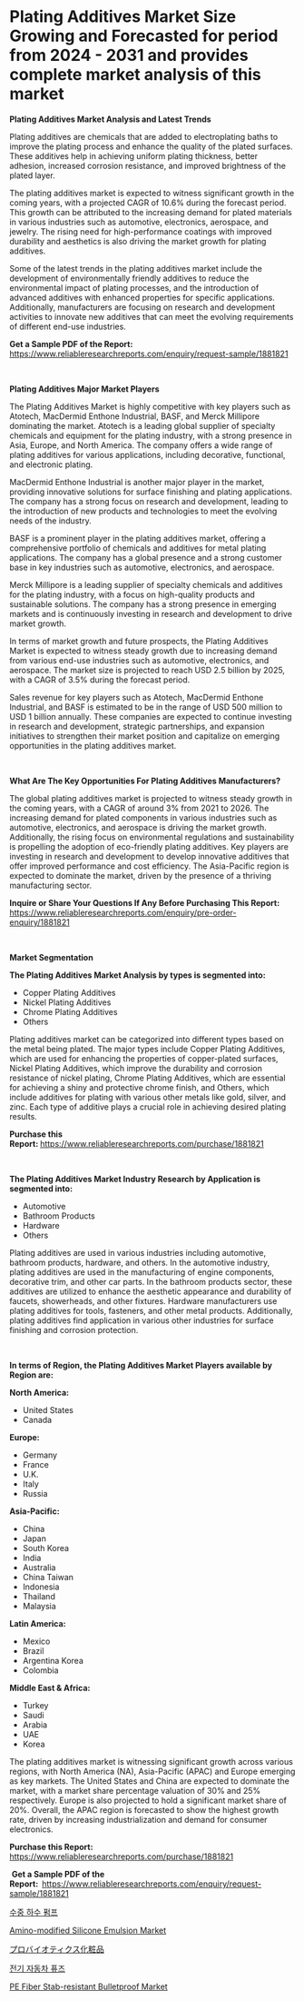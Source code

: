 <p><h1>Plating Additives Market Size Growing and Forecasted for period from 2024 - 2031 and provides complete market analysis of this market</h1></p><p><strong>Plating Additives Market Analysis and Latest Trends</strong></p>
<p><p>Plating additives are chemicals that are added to electroplating baths to improve the plating process and enhance the quality of the plated surfaces. These additives help in achieving uniform plating thickness, better adhesion, increased corrosion resistance, and improved brightness of the plated layer.</p><p>The plating additives market is expected to witness significant growth in the coming years, with a projected CAGR of 10.6% during the forecast period. This growth can be attributed to the increasing demand for plated materials in various industries such as automotive, electronics, aerospace, and jewelry. The rising need for high-performance coatings with improved durability and aesthetics is also driving the market growth for plating additives.</p><p>Some of the latest trends in the plating additives market include the development of environmentally friendly additives to reduce the environmental impact of plating processes, and the introduction of advanced additives with enhanced properties for specific applications. Additionally, manufacturers are focusing on research and development activities to innovate new additives that can meet the evolving requirements of different end-use industries.</p></p>
<p><strong>Get a Sample PDF of the Report:&nbsp;</strong> <a href="https://www.reliableresearchreports.com/enquiry/request-sample/1881821">https://www.reliableresearchreports.com/enquiry/request-sample/1881821</a></p>
<p>&nbsp;</p>
<p><strong>Plating Additives Major Market Players</strong></p>
<p><p>The Plating Additives Market is highly competitive with key players such as Atotech, MacDermid Enthone Industrial, BASF, and Merck Millipore dominating the market. Atotech is a leading global supplier of specialty chemicals and equipment for the plating industry, with a strong presence in Asia, Europe, and North America. The company offers a wide range of plating additives for various applications, including decorative, functional, and electronic plating.</p><p>MacDermid Enthone Industrial is another major player in the market, providing innovative solutions for surface finishing and plating applications. The company has a strong focus on research and development, leading to the introduction of new products and technologies to meet the evolving needs of the industry.</p><p>BASF is a prominent player in the plating additives market, offering a comprehensive portfolio of chemicals and additives for metal plating applications. The company has a global presence and a strong customer base in key industries such as automotive, electronics, and aerospace.</p><p>Merck Millipore is a leading supplier of specialty chemicals and additives for the plating industry, with a focus on high-quality products and sustainable solutions. The company has a strong presence in emerging markets and is continuously investing in research and development to drive market growth.</p><p>In terms of market growth and future prospects, the Plating Additives Market is expected to witness steady growth due to increasing demand from various end-use industries such as automotive, electronics, and aerospace. The market size is projected to reach USD 2.5 billion by 2025, with a CAGR of 3.5% during the forecast period.</p><p>Sales revenue for key players such as Atotech, MacDermid Enthone Industrial, and BASF is estimated to be in the range of USD 500 million to USD 1 billion annually. These companies are expected to continue investing in research and development, strategic partnerships, and expansion initiatives to strengthen their market position and capitalize on emerging opportunities in the plating additives market.</p></p>
<p>&nbsp;</p>
<p><strong>What Are The Key Opportunities For Plating Additives Manufacturers?</strong></p>
<p><p>The global plating additives market is projected to witness steady growth in the coming years, with a CAGR of around 3% from 2021 to 2026. The increasing demand for plated components in various industries such as automotive, electronics, and aerospace is driving the market growth. Additionally, the rising focus on environmental regulations and sustainability is propelling the adoption of eco-friendly plating additives. Key players are investing in research and development to develop innovative additives that offer improved performance and cost efficiency. The Asia-Pacific region is expected to dominate the market, driven by the presence of a thriving manufacturing sector.</p></p>
<p><strong>Inquire or Share Your Questions If Any Before Purchasing This Report:</strong> <a href="https://www.reliableresearchreports.com/enquiry/pre-order-enquiry/1881821">https://www.reliableresearchreports.com/enquiry/pre-order-enquiry/1881821</a></p>
<p>&nbsp;</p>
<p><strong>Market Segmentation</strong></p>
<p><strong>The Plating Additives Market Analysis by types is segmented into:</strong></p>
<p><ul><li>Copper Plating Additives</li><li>Nickel Plating Additives</li><li>Chrome Plating Additives</li><li>Others</li></ul></p>
<p><p>Plating additives market can be categorized into different types based on the metal being plated. The major types include Copper Plating Additives, which are used for enhancing the properties of copper-plated surfaces, Nickel Plating Additives, which improve the durability and corrosion resistance of nickel plating, Chrome Plating Additives, which are essential for achieving a shiny and protective chrome finish, and Others, which include additives for plating with various other metals like gold, silver, and zinc. Each type of additive plays a crucial role in achieving desired plating results.</p></p>
<p><strong>Purchase this Report:&nbsp;</strong><a href="https://www.reliableresearchreports.com/purchase/1881821">https://www.reliableresearchreports.com/purchase/1881821</a></p>
<p>&nbsp;</p>
<p><strong>The Plating Additives Market Industry Research by Application is segmented into:</strong></p>
<p><ul><li>Automotive</li><li>Bathroom Products</li><li>Hardware</li><li>Others</li></ul></p>
<p><p>Plating additives are used in various industries including automotive, bathroom products, hardware, and others. In the automotive industry, plating additives are used in the manufacturing of engine components, decorative trim, and other car parts. In the bathroom products sector, these additives are utilized to enhance the aesthetic appearance and durability of faucets, showerheads, and other fixtures. Hardware manufacturers use plating additives for tools, fasteners, and other metal products. Additionally, plating additives find application in various other industries for surface finishing and corrosion protection.</p></p>
<p>&nbsp;</p>
<p><strong>In terms of Region, the Plating Additives Market Players available by Region are:</strong></p>
<p>
    <p> <strong> North America: </strong>
        <ul>
            <li>United States</li>
            <li>Canada</li>
        </ul>
        </p> 
    <p> <strong> Europe: </strong>
        <ul>
            <li>Germany</li>
            <li>France</li>
            <li>U.K.</li>
            <li>Italy</li>
            <li>Russia</li>
        </ul>
        </p> 
    <p> <strong> Asia-Pacific: </strong>
        <ul>
            <li>China</li>
            <li>Japan</li>
            <li>South Korea</li>
            <li>India</li>
            <li>Australia</li>
            <li>China Taiwan</li>
            <li>Indonesia</li>
            <li>Thailand</li>
            <li>Malaysia</li>
        </ul>
        </p> 
    <p> <strong> Latin America: </strong>
        <ul>
            <li>Mexico</li>
            <li>Brazil</li>
            <li>Argentina Korea</li>
            <li>Colombia</li>
        </ul>
        </p> 
    <p> <strong> Middle East & Africa: </strong>
        <ul>
            <li>Turkey</li>
            <li>Saudi</li>
            <li>Arabia</li>
            <li>UAE</li>
            <li>Korea</li>
        </ul>
    </p>
    </p>
<p><p>The plating additives market is witnessing significant growth across various regions, with North America (NA), Asia-Pacific (APAC) and Europe emerging as key markets. The United States and China are expected to dominate the market, with a market share percentage valuation of 30% and 25% respectively. Europe is also projected to hold a significant market share of 20%. Overall, the APAC region is forecasted to show the highest growth rate, driven by increasing industrialization and demand for consumer electronics.</p></p>
<p><strong>Purchase this Report: </strong><a href="https://www.reliableresearchreports.com/purchase/1881821">https://www.reliableresearchreports.com/purchase/1881821</a></p>
<p>&nbsp;<strong>Get a Sample PDF of the Report:&nbsp;&nbsp;</strong><a href="https://www.reliableresearchreports.com/enquiry/request-sample/1881821">https://www.reliableresearchreports.com/enquiry/request-sample/1881821</a></p>
<p><strong></strong></p>
<p><p><a href="https://medium.com/@treyhettinger2023/2024%EB%85%84%EB%B6%80%ED%84%B0-2031%EB%85%84%EA%B9%8C%EC%A7%80-%EC%98%88%EC%B8%A1%EB%90%9C-%EC%9E%A0%EC%88%98%EC%8B%9D-%ED%95%98%EC%88%98-%ED%8E%8C%ED%94%84-%EC%8B%9C%EC%9E%A5-%EB%8F%99%ED%96%A5-%EB%B0%8F-%EC%8B%9C%EC%9E%A5-%EB%B6%84%EC%84%9D-9ed558049644">수중 하수 펌프</a></p><p><a href="https://github.com/angelajermaine/Market-Research-Report-List-2/blob/main/amino-modified-silicone-emulsion-market.md">Amino-modified Silicone Emulsion Market</a></p><p><a href="https://medium.com/@elishelacruz56456/%E3%83%97%E3%83%AD%E3%83%90%E3%82%A4%E3%82%AA%E3%83%86%E3%82%A3%E3%82%AF%E3%82%B9%E3%82%B3%E3%82%B9%E3%83%A1%E3%83%86%E3%82%A3%E3%83%83%E3%82%AF%E5%B8%82%E5%A0%B4%E3%81%AE%E8%A6%8F%E6%A8%A1-%E5%B8%82%E5%A0%B4%E5%B1%95%E6%9C%9B%E3%81%A8%E5%B8%82%E5%A0%B4%E4%BA%88%E6%B8%AC-2024%E5%B9%B4%E3%81%8B%E3%82%892031%E5%B9%B4-75c455ffc90c">プロバイオティクス化粧品</a></p><p><a href="https://medium.com/@treyhettinger2023/%EC%A0%84%EA%B8%B0-%EC%9E%90%EB%8F%99%EC%B0%A8-%ED%93%A8%EC%A6%88-%EC%8B%9C%EC%9E%A5-%EC%A0%84%EB%A7%9D-%EC%82%B0%EC%97%85-%EA%B0%9C%EC%9A%94-%EB%B0%8F-%EC%98%88%EC%B8%A1-2024%EB%85%84%EB%B6%80%ED%84%B0-2031%EB%85%84%EA%B9%8C%EC%A7%80-b22dca3c03aa">전기 자동차 퓨즈</a></p><p><a href="https://github.com/beatblasta/Market-Research-Report-List-2/blob/main/pe-fiber-stab-resistant-bulletproof-market.md">PE Fiber Stab-resistant Bulletproof Market</a></p></p>